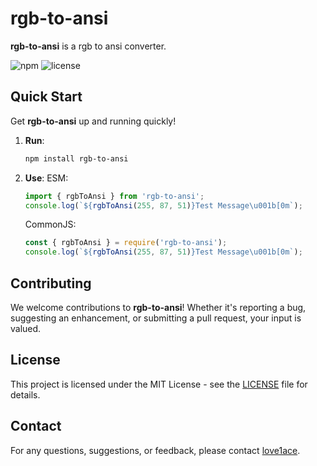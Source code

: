 # rgb-to-ansi

**rgb-to-ansi** is a rgb to ansi converter.

![npm](https://img.shields.io/npm/v/rgb-to-ansi)
![license](https://img.shields.io/npm/l/rgb-to-ansi)

## Quick Start

Get **rgb-to-ansi** up and running quickly!

1. **Run**:
    ```bash
    npm install rgb-to-ansi
    ```
2. **Use**:
   ESM:
   ```js
   import { rgbToAnsi } from 'rgb-to-ansi';
   console.log(`${rgbToAnsi(255, 87, 51)}Test Message\u001b[0m`);
   ```
   CommonJS:
   ```js
   const { rgbToAnsi } = require('rgb-to-ansi');
   console.log(`${rgbToAnsi(255, 87, 51)}Test Message\u001b[0m`);
   ```
    

## Contributing

We welcome contributions to **rgb-to-ansi**! Whether it's reporting a bug, suggesting an enhancement, or submitting a pull request, your input is valued.

## License

This project is licensed under the MIT License - see the [LICENSE](LICENSE) file for details.

## Contact

For any questions, suggestions, or feedback, please contact [love1ace](mailto:lovelacedud@gmail.com).
